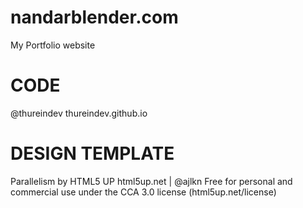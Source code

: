 # nandarblender.com
My Portfolio website

CODE
===============
@thureindev
thureindev.github.io

DESIGN TEMPLATE
===============
Parallelism by HTML5 UP
html5up.net | @ajlkn
Free for personal and commercial use under the CCA 3.0 license (html5up.net/license)
